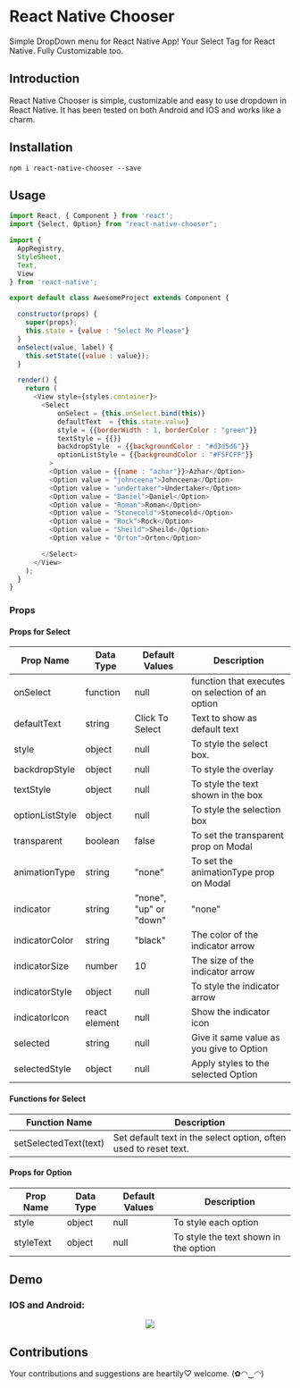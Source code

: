 # React Native Chooser
Simple DropDown menu for React Native App! Your Select Tag for React Native. Fully Customizable too.

## Introduction

React Native Chooser is simple, customizable and easy to use dropdown in React Native. It has been tested on both Android and IOS and works like a charm.


## Installation
```
npm i react-native-chooser --save
```

## Usage

```js
import React, { Component } from 'react';
import {Select, Option} from "react-native-chooser";

import {
  AppRegistry,
  StyleSheet,
  Text,
  View
} from 'react-native';

export default class AwesomeProject extends Component {

  constructor(props) {
    super(props);
    this.state = {value : "Select Me Please"}
  }
  onSelect(value, label) {
    this.setState({value : value});
  }

  render() {
    return (
      <View style={styles.container}>
        <Select
            onSelect = {this.onSelect.bind(this)}
            defaultText  = {this.state.value}
            style = {{borderWidth : 1, borderColor : "green"}}
            textStyle = {{}}
            backdropStyle  = {{backgroundColor : "#d3d5d6"}}
            optionListStyle = {{backgroundColor : "#F5FCFF"}}
          >
          <Option value = {{name : "azhar"}}>Azhar</Option>
          <Option value = "johnceena">Johnceena</Option>
          <Option value = "undertaker">Undertaker</Option>
          <Option value = "Daniel">Daniel</Option>
          <Option value = "Roman">Roman</Option>
          <Option value = "Stonecold">Stonecold</Option>
          <Option value = "Rock">Rock</Option>
          <Option value = "Sheild">Sheild</Option>
          <Option value = "Orton">Orton</Option>

        </Select>
      </View>
    );
  }
}
```

### Props

#### Props for Select

| Prop Name       | Data Type | Default Values  | Description                                      |
|-----------------|-----------|-----------------|--------------------------------------------------|
| onSelect        | function  | null            | function that executes on selection of an option |
| defaultText     | string    | Click To Select | Text to show as default text                     |
| style           | object    | null            | To style the select box.                         |
| backdropStyle   | object    | null            | To style the overlay                             |
| textStyle       | object    | null            | To style the text shown in the box               |
| optionListStyle | object    | null            | To style the selection box                       |
| transparent     | boolean   | false           | To set the transparent prop on Modal             |
| animationType   | string    | "none"          | To set the animationType prop on Modal           |
| indicator       | string    | "none", "up" or "down" | "none" | To enable an indicator arrow     |
| indicatorColor  | string    | "black"         | The color of the indicator arrow                 |
| indicatorSize   | number    | 10              | The size of the indicator arrow                  |
| indicatorStyle  | object    | null            | To style the indicator arrow                     |
| indicatorIcon   | react element    | null     | Show the indicator icon                          |
| selected        | string    | null            | Give it same value as you give to Option         |
| selectedStyle   | object    | null            | Apply styles to the selected Option              |

#### Functions for Select

| Function Name | Description |
|-----------|-----------|
| setSelectedText(text) | Set default text in the select option, often used to reset text.|

#### Props for Option

| Prop Name | Data Type | Default Values | Description                           |
|-----------|-----------|----------------|---------------------------------------|
| style     | object    | null           | To style each option                  |
| styleText | object    | null           | To style the text shown in the option |

## Demo
###  IOS and Android:
<p align="center">
    <img src ="https://raw.githubusercontent.com/gs-akhan/react-native-select/master/dropdown-both.gif" />
</p>

## Contributions
Your contributions and suggestions are heartily♡ welcome. (✿◠‿◠)
